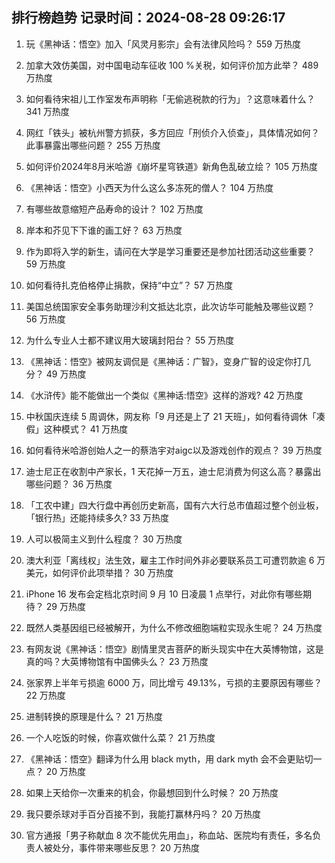 
## 排行榜趋势 记录时间：2024-08-28 09:26:17
  
  1. 玩《黑神话：悟空》加入「风灵月影宗」会有法律风险吗？ 559 万热度
    
  2. 加拿大效仿美国，对中国电动车征收 100 %关税，如何评价加方此举？ 489 万热度
    
  3. 如何看待宋祖儿工作室发布声明称「无偷逃税款的行为」？这意味着什么？ 341 万热度
    
  4. 网红「铁头」被杭州警方抓获，多方回应「刑侦介入侦查」，具体情况如何？此事暴露出哪些问题？ 255 万热度
    
  5. 如何评价2024年8月米哈游《崩坏星穹铁道》新角色乱破立绘？ 105 万热度
    
  6. 《黑神话：悟空》小西天为什么这么多冻死的僧人？ 104 万热度
    
  7. 有哪些故意缩短产品寿命的设计？ 102 万热度
    
  8. 岸本和芥见下下谁的画工好？ 63 万热度
    
  9. 作为即将入学的新生，请问在大学是学习重要还是参加社团活动这些重要？ 59 万热度
    
  10. 如何看待扎克伯格停止捐款，保持“中立”？ 57 万热度
    
  11. 美国总统国家安全事务助理沙利文抵达北京，此次访华可能触及哪些议题？ 56 万热度
    
  12. 为什么专业人士都不建议用大玻璃封阳台？ 55 万热度
    
  13. 《黑神话：悟空》被网友调侃是《黑神话：广智》，变身广智的设定你打几分？ 49 万热度
    
  14. 《水浒传》能不能做出一个类似《黑神话:悟空》这样的游戏? 42 万热度
    
  15. 中秋国庆连续 5 周调休，网友称「9 月还是上了 21 天班」，如何看待调休「凑假」这种模式？ 41 万热度
    
  16. 如何看待米哈游创始人之一的蔡浩宇对aigc以及游戏创作的观点？ 39 万热度
    
  17. 迪士尼正在收割中产家长，1 天花掉一万五，迪士尼消费为何这么高？暴露出哪些问题？ 36 万热度
    
  18. 「工农中建」四大行盘中再创历史新高，国有六大行总市值超过整个创业板，「银行热」还能持续多久? 33 万热度
    
  19. 人可以极简主义到什么程度？ 30 万热度
    
  20. 澳大利亚「离线权」法生效，雇主工作时间外非必要联系员工可遭罚款逾 6 万美元，如何评价此项举措？ 30 万热度
    
  21. iPhone 16 发布会定档北京时间 9 月 10 日凌晨 1 点举行，对此你有哪些期待？ 29 万热度
    
  22. 既然人类基因组已经被解开，为什么不修改细胞端粒实现永生呢？ 24 万热度
    
  23. 有网友说《黑神话：悟空》剧情里灵吉菩萨的断头现实中在大英博物馆，这是真的吗？大英博物馆有中国佛头么？ 23 万热度
    
  24. 张家界上半年亏损逾 6000 万，同比增亏 49.13%，亏损的主要原因有哪些？ 22 万热度
    
  25. 进制转换的原理是什么？ 21 万热度
    
  26. 一个人吃饭的时候，你喜欢做什么菜？ 21 万热度
    
  27. 《黑神话：悟空》翻译为什么用 black myth，用 dark myth 会不会更贴切一点？ 20 万热度
    
  28. 如果上天给你一次重来的机会，你最想回到什么时候？ 20 万热度
    
  29. 我只要杀球对手百分百接不到，我能打赢林丹吗？ 20 万热度
    
  30. 官方通报「男子称献血 8 次不能优先用血」，称血站、医院均有责任，多名负责人被处分，事件带来哪些反思？ 20 万热度
    
